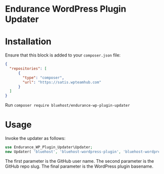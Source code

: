 # Endurance WordPress Plugin Updater

# Installation
Ensure that this block is added to your `composer.json` file:

```json
{
  "repositories": [
      {
        "type": "composer",
        "url": "https://satis.wpteamhub.com"
      }
  ]
}
```

Run `composer require bluehost/endurance-wp-plugin-updater`

# Usage

Invoke the updater as follows:

```PHP
use Endurance_WP_Plugin_Updater\Updater;
new Updater( 'bluehost', 'bluehost-wordpress-plugin', 'bluehost-wordpress-plugin/bluehost.php' );
```

The first parameter is the GitHub user name. The second parameter is the GitHub repo slug. The final parameter is the WordPress plugin basename.